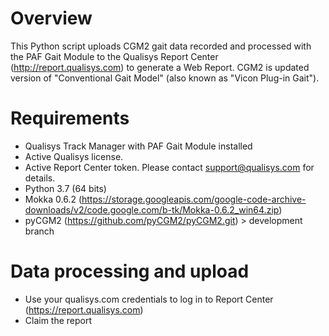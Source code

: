 # Overview
This Python script uploads CGM2 gait data recorded and processed with the PAF Gait Module to the Qualisys Report Center (http://report.qualisys.com) to generate a Web Report. CGM2 is updated version of "Conventional Gait Model" (also known as "Vicon Plug-in Gait").

# Requirements
- Qualisys Track Manager with PAF Gait Module installed
- Active Qualisys license.
- Active Report Center token. Please contact support@qualisys.com for details.
- Python 3.7 (64 bits)
- Mokka 0.6.2 (https://storage.googleapis.com/google-code-archive-downloads/v2/code.google.com/b-tk/Mokka-0.6.2_win64.zip)
- pyCGM2 (https://github.com/pyCGM2/pyCGM2.git) > development branch

# Data processing and upload
- Use your qualisys.com credentials to log in to Report Center (https://report.qualisys.com)
- Claim the report
